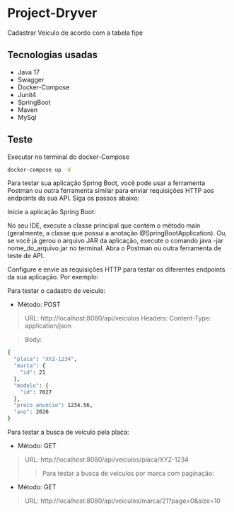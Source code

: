 # Project-Dryver
Cadastrar Veículo de acordo com a tabela fipe


## Tecnologias usadas
- Java 17
- Swagger
- Docker-Compose
- Junit4
- SpringBoot
- Maven
- MySql


## Teste

Executar no terminal do docker-Compose
```sh
docker-compose up -d  
```
Para testar sua aplicação Spring Boot, você pode usar a ferramenta Postman ou outra ferramenta similar para enviar requisições HTTP aos endpoints da sua API. Siga os passos abaixo:

Inicie a aplicação Spring Boot:

No seu IDE, execute a classe principal que contém o método main (geralmente, a classe que possui a anotação @SpringBootApplication).
Ou, se você já gerou o arquivo JAR da aplicação, execute o comando java -jar nome_do_arquivo.jar no terminal.
Abra o Postman ou outra ferramenta de teste de API.

Configure e envie as requisições HTTP para testar os diferentes endpoints da sua aplicação. Por exemplo:

Para testar o cadastro de veículo:

- Método: POST
> URL: http://localhost:8080/api/veiculos
> Headers: Content-Type: application/json

>Body:
```sh
{
  "placa": "XYZ-1234",
  "marca": {
    "id": 21
  },
  "modelo": {
    "id": 7027
  },
  "preco_anuncio": 1234.56,
  "ano": 2020
}
```
Para testar a busca de veículo pela placa:

- Método: GET
>URL: http://localhost:8080/api/veiculos/placa/XYZ-1234
>>Para testar a busca de veículos por marca com paginação:

- Método: GET
>URL: http://localhost:8080/api/veiculos/marca/21?page=0&size=10
